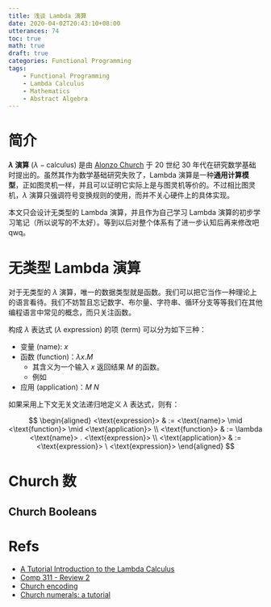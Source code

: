 ```yaml
---
title: 浅谈 Lambda 演算
date: 2020-04-02T20:43:10+08:00
utterances: 74
toc: true
math: true
draft: true
categories: Functional Programming
tags: 
    - Functional Programming
    - Lambda Calculus
    - Mathematics
    - Abstract Algebra
---
```


# 简介

**$\lambda$ 演算** ($\lambda - \text{calculus}$) 是由 [Alonzo Church](https://en.wikipedia.org/wiki/Alonzo_Church) 于 20 世纪 30 年代在研究数学基础时提出的。虽然其作为数学基础研究失败了，Lambda 演算是一种**通用计算模型**，正如图灵机一样，并且可以证明它实际上是与图灵机等价的。不过相比图灵机，$\lambda$ 演算只强调符号变换规则的使用，而并不关心硬件上的具体实现。

本文只会设计无类型的 Lambda 演算，并且作为自己学习 Lambda 演算的初步学习笔记（所以说写的不太好）。等到以后对整个体系有了进一步认知后再来修改吧 qwq。

# 无类型 Lambda 演算

对于无类型的 $\lambda$ 演算，唯一的数据类型就是函数。我们可以把它当作一种理论上的语言看待。我们不妨暂且忘记数字、布尔量、字符串、循环分支等等我们在其他编程语言中常见的概念，而只关注函数。

构成 $\lambda$ 表达式 ($\lambda$ expression) 的项 (term) 可以分为如下三种：

- 变量 (name): $x$
- 函数 (function)：$\lambda x . M$
  - 其含义为一个输入 $x$ 返回结果 $M$ 的函数。
  - 例如 
- 应用 (application)：$M \ N$

如果采用上下文无关文法递归地定义 $\lambda$ 表达式，则有：

$$
\begin{aligned}
<\text{expression}> & := <\text{name}> \mid <\text{function}> \mid <\text{application}> \\
<\text{function}> & := \lambda <\text{name}> . <\text{expression}> \\
<\text{application}> & := <\text{expression}> \ <\text{expression}>
\end{aligned}
$$



# Church 数



## Church Booleans



# Refs

- [A Tutorial Introduction to the Lambda Calculus](https://arxiv.org/pdf/1503.09060v1.pdf)
- [Comp 311 - Review 2](https://www.cs.rice.edu/~javaplt/311/Readings/supplemental.pdf)
- [Church encoding](https://blog.ploeh.dk/2018/05/22/church-encoding/)
- [Church numerals: a tutorial](https://karczmarczuk.users.greyc.fr/Essays/church.html)
